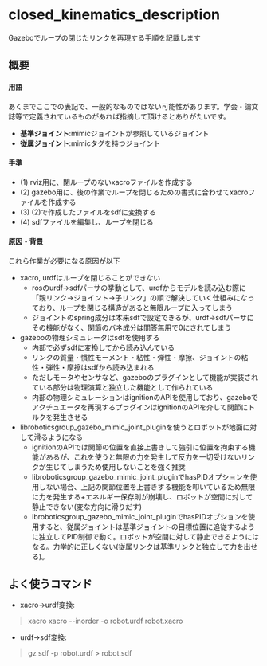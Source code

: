 closed_kinematics_description  
====
  
Gazeboでループの閉じたリンクを再現する手順を記載します  
  
## 概要  

#### 用語  
あくまでここでの表記で、一般的なものではない可能性があります。学会・論文誌等で定義されているものがあれば指摘して頂けるとありがたいです。  
- __基準ジョイント__:mimicジョイントが参照しているジョイント  
- __従属ジョイント__:mimicタグを持つジョイント  

#### 手準  

- (1) rviz用に、閉ループのないxacroファイルを作成する  
- (2) gazebo用に、後の作業でループを閉じるための書式に合わせてxacroファイルを作成する  
- (3) (2)で作成したファイルをsdfに変換する  
- (4) sdfファイルを編集し、ループを閉じる  
  
#### 原因・背景
これら作業が必要になる原因が以下  

- xacro, urdfはループを閉じることができない  
    - rosのurdf→sdfパーサの挙動として、urdfからモデルを読み込む際に「親リンク→ジョイント→子リンク」の順で解決していく仕組みになっており、ループを閉じる構造があると無限ループに入ってしまう  
    - ジョイントのspring成分は本来sdfで設定できるが、urdf→sdfパーサにその機能がなく、関節のバネ成分は問答無用で0にされてしまう  
- gazeboの物理シミュレータはsdfを使用する  
    - 内部で必ずsdfに変換してから読み込んでいる  
    - リンクの質量・慣性モーメント・粘性・弾性・摩擦、ジョイントの粘性・弾性・摩擦はsdfから読み込まれる  
    - ただしモータやセンサなど、gazeboのプラグインとして機能が実装されている部分は物理演算と独立した機能として作られている  
    - 内部の物理シミュレーションはignitionのAPIを使用しており、gazeboでアクチュエータを再現するプラグインはignitionのAPIを介して関節にトルクを発生させる  
- libroboticsgroup_gazebo_mimic_joint_pluginを使うとロボットが地面に対して滑るようになる  
    - ignitionのAPIでは関節の位置を直接上書きして強引に位置を拘束する機能があるが、これを使うと無限の力を発生して反力を一切受けないリンクが生じてしまうため使用しないことを強く推奨
    - libroboticsgroup_gazebo_mimic_joint_pluginでhasPIDオプションを使用しない場合、上記の関節位置を上書きする機能を叩いているため無限に力を発生する+エネルギー保存則が崩壊し、ロボットが空間に対して静止できない(変な方向に滑りだす)
    - ibroboticsgroup_gazebo_mimic_joint_pluginでhasPIDオプションを使用すると、従属ジョイントは基準ジョイントの目標位置に追従するように独立してPID制御で動く。ロボットが空間に対して静止できるようにはなる。力学的に正しくない(従属リンクは基準リンクと独立して力を出せる)。
## よく使うコマンド  
- xacro→urdf変換:  
> xacro xacro --inorder -o robot.urdf robot.xacro  
- urdf→sdf変換:  
> gz sdf -p robot.urdf > robot.sdf  
  
  